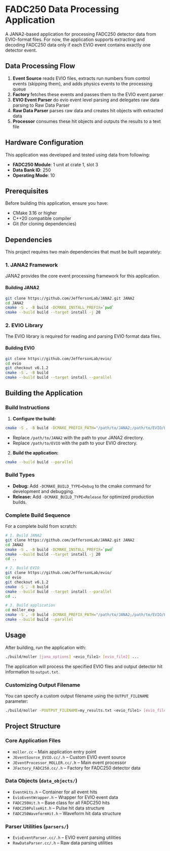 # FADC250 Data Processing Application

A JANA2-based application for processing FADC250 detector data from EVIO-format files. For now, the application supports extracting and decoding FADC250 data only if each EVIO event contains exactly one detector event.

## Data Processing Flow

1. **Event Source** reads EVIO files, extracts run numbers from control events (skipping them), and adds physics events to the processing queue
2. **Factory** fetches these events and passes them to the EVIO event parser 
3. **EVIO Event Parser** do evio event level parsing and delegates raw data parsing to Raw Data Parser
4. **Raw Data Parser** parses raw data and creates hit objects with extracted data
5. **Processor** consumes these hit objects and outputs the results to a text file

## Hardware Configuration

This application was developed and tested using data from following:

- **FADC250 Module**: 1 unit at crate 1, slot 3
- **Data Bank ID**: 250
- **Operating Mode**: 10

## Prerequisites

Before building this application, ensure you have:

- CMake 3.16 or higher
- C++20 compatible compiler
- Git (for cloning dependencies)

## Dependencies

This project requires two main dependencies that must be built separately:

### 1. JANA2 Framework

JANA2 provides the core event processing framework for this application.

#### Building JANA2

```bash
git clone https://github.com/JeffersonLab/JANA2.git JANA2
cd JANA2
cmake -S . -B build -DCMAKE_INSTALL_PREFIX=`pwd`
cmake --build build --target install -j 20
```

### 2. EVIO Library

The EVIO library is required for reading and parsing EVIO format data files.

#### Building EVIO

```bash
git clone https://github.com/JeffersonLab/evio/
cd evio
git checkout v6.1.2
cmake -S . -B build
cmake --build build --target install --parallel
```

## Building the Application

### Build Instructions

1. **Configure the build:**

```bash
cmake -S . -B build -DCMAKE_PREFIX_PATH="/path/to/JANA2;/path/to/EVIO/Linux-x86_64"
```

* Replace `/path/to/JANA2` with the path to your JANA2 directory.
* Replace `/path/to/EVIO` with the path to your EVIO directory.

2. **Build the application:**

```bash
cmake --build build --parallel
```

### Build Types

- **Debug:** Add `-DCMAKE_BUILD_TYPE=Debug` to the cmake command for development and debugging.
- **Release:** Add `-DCMAKE_BUILD_TYPE=Release` for optimized production builds.

### Complete Build Sequence

For a complete build from scratch:

```bash
# 1. Build JANA2
git clone https://github.com/JeffersonLab/JANA2.git JANA2
cd JANA2
cmake -S . -B build -DCMAKE_INSTALL_PREFIX=`pwd`
cmake --build build --target install -j 20
cd ..

# 2. Build EVIO
git clone https://github.com/JeffersonLab/evio/
cd evio
git checkout v6.1.2
cmake -S . -B build
cmake --build build --target install --parallel
cd ..

# 3. Build application
cd moller_exp
cmake -S . -B build -DCMAKE_PREFIX_PATH="/path/to/JANA2;/path/to/EVIO/Linux-x86_64"
cmake --build build --parallel
```

## Usage

After building, run the application with:

```bash
./build/moller [jana_options] <evio_file1> [evio_file2] ...
```

The application will process the specified EVIO files and output detector hit information to `output.txt`.

### Customizing Output Filename

You can specify a custom output filename using the `OUTPUT_FILENAME` parameter:

```bash
./build/moller -POUTPUT_FILENAME=my_results.txt <evio_file1> [evio_file2] ...

```

## Project Structure

### Core Application Files
- `moller.cc` – Main application entry point
- `JEventSource_EVIO.cc/.h` – Custom EVIO event source
- `JEventProcessor_MOLLER.cc/.h` – Main event processor
- `JFactory_FADC250.cc/.h` – Factory for FADC250 detector data

### Data Objects (`data_objects/`)
- `EventHits.h` – Container for all event hits
- `EvioEventWrapper.h` – Wrapper for EVIO event data
- `FADC250Hit.h` – Base class for all FADC250 hits
- `FADC250PulseHit.h` – Pulse hit data structure
- `FADC250WaveformHit.h` – Waveform hit data structure

### Parser Utilities (`parsers/`)
- `EvioEventParser.cc/.h` – EVIO event parsing utilities
- `RawDataParser.cc/.h` – Raw data parsing utilities